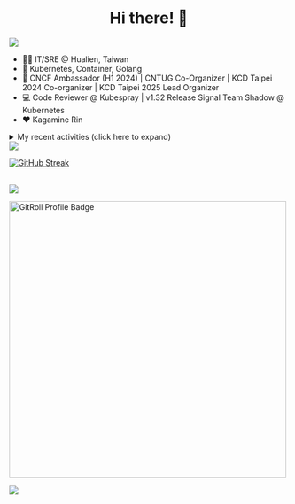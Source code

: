 <div align="center">
  <h1>Hi there! 👋</h1>
</div>

![](https://komarev.com/ghpvc/?username=tico88612&color=brightgreen&style=for-the-badge)

- 🧑‍💻 IT/SRE @ Hualien, Taiwan
- 🐳 Kubernetes, Container, Golang
- 🤝 CNCF Ambassador (H1 2024) | CNTUG Co-Organizer | KCD Taipei 2024 Co-organizer | KCD Taipei 2025 Lead Organizer
- 💻 Code Reviewer @ Kubespray | v1.32 Release Signal Team Shadow @ Kubernetes
- ❤️ Kagamine Rin

<details>
  <summary>My recent activities (click here to expand)</summary>

  #### 👷 Check out what I'm currently working on
  
  - [cloud-native-taiwan/Infra-Labs-Docs](https://github.com/cloud-native-taiwan/Infra-Labs-Docs) - Documentation for Cloud Native Taiwan Infra Labs (1 day ago)
  - [cncf/people](https://github.com/cncf/people) - Stores the data that will populate the various people listings on cncf.io (1 week ago)
  - [kubernetes-sigs/kubespray](https://github.com/kubernetes-sigs/kubespray) - Deploy a Production Ready Kubernetes Cluster (1 week ago)
  - [coredns/deployment](https://github.com/coredns/deployment) - Scripts, utilities, and examples for deploying CoreDNS. (1 month ago)
  - [cncf/k8s-conformance](https://github.com/cncf/k8s-conformance) - 🧪CNCF K8s Conformance Working Group (3 months ago)
  - [kubernetes/test-infra](https://github.com/kubernetes/test-infra) - Test infrastructure for the Kubernetes project. (4 months ago)
  - [cloud-native-taiwan/coscup-2024-workshop](https://github.com/cloud-native-taiwan/coscup-2024-workshop) - COSCUP 2024 IaC workshop files (4 months ago)
  - [HunterPie/localization](https://github.com/HunterPie/localization) - Localization repository for HunterPie&#39;s client (5 months ago)
  - [cloud-native-taiwan/status-infra-labs](https://github.com/cloud-native-taiwan/status-infra-labs) -  (5 months ago)
  - [longhorn/website](https://github.com/longhorn/website) - https://longhorn.io/ (5 months ago)

  #### 🌱 My latest projects
  
  - [tico88612/blog-comments](https://github.com/tico88612/blog-comments) - 
  - [tico88612/get-real-ip](https://github.com/tico88612/get-real-ip) - 
  - [tico88612/podman-monitor-workshop](https://github.com/tico88612/podman-monitor-workshop) - 
  - [tico88612/cicd-hexo-blog-pages](https://github.com/tico88612/cicd-hexo-blog-pages) - 以 Hexo Blog 撰寫 CI/CD Pipeline 網頁
  - [tico88612/cicd-hexo-blog-template](https://github.com/tico88612/cicd-hexo-blog-template) - 以 Hexo Blog 撰寫 CI/CD Pipeline 模板
  - [tico88612/butter-toast-cup-2023](https://github.com/tico88612/butter-toast-cup-2023) - 奶油吐司杯 2023 分數計算機
  - [tico88612/cms-docker](https://github.com/tico88612/cms-docker) - Contest Management System v1.5.dev0 Docker Version
  - [tico88612/network-security-final](https://github.com/tico88612/network-security-final) - 
  - [tico88612/docker-init.engineer](https://github.com/tico88612/docker-init.engineer) - 純靠北工程師 Docker 架設版
  - [tico88612/kantai-teachme.tw](https://github.com/tico88612/kantai-teachme.tw) - 

  #### 🔭 Latest releases I've contributed to
  
  - [metallb/metallb](https://github.com/metallb/metallb) ([v0.14.9](https://github.com/metallb/metallb/releases/tag/v0.14.9), 1 day ago) - A network load-balancer implementation for Kubernetes using standard routing protocols
  - [backstage/backstage](https://github.com/backstage/backstage) ([v1.34.0](https://github.com/backstage/backstage/releases/tag/v1.34.0), 1 day ago) - Backstage is an open framework for building developer portals
  - [metal3-io/ip-address-manager](https://github.com/metal3-io/ip-address-manager) ([v1.9.0](https://github.com/metal3-io/ip-address-manager/releases/tag/v1.9.0), 1 day ago) - IP address Manager for Cluster API Provider Metal3
  - [meshery/meshery](https://github.com/meshery/meshery) ([v0.7.170](https://github.com/meshery/meshery/releases/tag/v0.7.170), 2 days ago) - Meshery, the cloud native manager
  - [kubearmor/kubearmor-client](https://github.com/kubearmor/kubearmor-client) ([v1.3.0](https://github.com/kubearmor/kubearmor-client/releases/tag/v1.3.0), 5 days ago) - KubeArmor cli tool aka kArmor :robot:
  - [kubernetes/website](https://github.com/kubernetes/website) ([snapshot-initial-v1.32](https://github.com/kubernetes/website/releases/tag/snapshot-initial-v1.32), 1 week ago) - Kubernetes website and documentation repo: 
  - [HunterPie/localization](https://github.com/HunterPie/localization) ([1.0.34](https://github.com/HunterPie/localization/releases/tag/1.0.34), 1 week ago) - Localization repository for HunterPie&#39;s client
  - [jaegertracing/jaeger](https://github.com/jaegertracing/jaeger) ([v1.64.0](https://github.com/jaegertracing/jaeger/releases/tag/v1.64.0), 1 week ago) - CNCF Jaeger, a Distributed Tracing Platform
  - [jaegertracing/jaeger-ui](https://github.com/jaegertracing/jaeger-ui) ([v1.64.0](https://github.com/jaegertracing/jaeger-ui/releases/tag/v1.64.0), 1 week ago) - Web UI for Jaeger
  - [metal3-io/cluster-api-provider-metal3](https://github.com/metal3-io/cluster-api-provider-metal3) ([v1.9.0-beta.0](https://github.com/metal3-io/cluster-api-provider-metal3/releases/tag/v1.9.0-beta.0), 2 weeks ago) - Metal³ integration with https://github.com/kubernetes-sigs/cluster-api

  #### 🔨 My recent Pull Requests
  
  - [Add ChengHao&#39;s bluesky account](https://github.com/cncf/people/pull/743) on [cncf/people](https://github.com/cncf/people) (1 week ago)
  - [Fix sample inventory kube_version to 1.31.3](https://github.com/kubernetes-sigs/kubespray/pull/11767) on [kubernetes-sigs/kubespray](https://github.com/kubernetes-sigs/kubespray) (2 weeks ago)
  - [Refactor Gateway API installation process and bump Gateway API v1.2.1](https://github.com/kubernetes-sigs/kubespray/pull/11763) on [kubernetes-sigs/kubespray](https://github.com/kubernetes-sigs/kubespray) (2 weeks ago)
  - [Bump: OpenStack Cloud Controller Manager to v1.31.1](https://github.com/kubernetes-sigs/kubespray/pull/11738) on [kubernetes-sigs/kubespray](https://github.com/kubernetes-sigs/kubespray) (3 weeks ago)
  - [Bump: Kubernetes default version v1.31.3](https://github.com/kubernetes-sigs/kubespray/pull/11737) on [kubernetes-sigs/kubespray](https://github.com/kubernetes-sigs/kubespray) (3 weeks ago)
  - [Bump: Docusaurus 3.6 &amp; Node 20](https://github.com/cloud-native-taiwan/Infra-Labs-Docs/pull/72) on [cloud-native-taiwan/Infra-Labs-Docs](https://github.com/cloud-native-taiwan/Infra-Labs-Docs) (3 weeks ago)
  - [Bump: pause container upgrade to 3.10](https://github.com/kubernetes-sigs/kubespray/pull/11695) on [kubernetes-sigs/kubespray](https://github.com/kubernetes-sigs/kubespray) (1 month ago)
  - [Feat: kubeadm v1beta4 support](https://github.com/kubernetes-sigs/kubespray/pull/11674) on [kubernetes-sigs/kubespray](https://github.com/kubernetes-sigs/kubespray) (1 month ago)
  - [[cert-manager] upgrade to v1.15.3](https://github.com/kubernetes-sigs/kubespray/pull/11668) on [kubernetes-sigs/kubespray](https://github.com/kubernetes-sigs/kubespray) (1 month ago)
  - [Fix `debian11-custom-cni` failing test &amp; upgrade `debian12-custom-cni-helm` chart version](https://github.com/kubernetes-sigs/kubespray/pull/11654) on [kubernetes-sigs/kubespray](https://github.com/kubernetes-sigs/kubespray) (1 month ago)

  #### ⭐ Recent Stars
  
  - [inspektor-gadget/inspektor-gadget](https://github.com/inspektor-gadget/inspektor-gadget) - Inspektor Gadget is a set of tools and framework for data collection and system inspection on Kubernetes clusters and Linux hosts using eBPF (1 month ago)
  - [charmbracelet/vhs](https://github.com/charmbracelet/vhs) - Your CLI home video recorder 📼 (1 month ago)
  - [knabben/stalker](https://github.com/knabben/stalker) - Stalk and Hunt Flake Testgrid Jobs  (1 month ago)
  - [ljcucc/mobai-alei](https://github.com/ljcucc/mobai-alei) - 膜拜阿雷的信眾有福了！現在到 mobai-alei.ljcu.cc 就可以產生膜拜貼圖！ (3 months ago)
  - [aome510/spotify-player](https://github.com/aome510/spotify-player) - A Spotify player in the terminal with full feature parity (4 months ago)
  - [nalexn/clean-architecture-swiftui](https://github.com/nalexn/clean-architecture-swiftui) - SwiftUI sample app using Clean Architecture. Examples of working with SwiftData persistence, networking, dependency injection, unit testing, and more. (5 months ago)
  - [bpg/terraform-provider-proxmox](https://github.com/bpg/terraform-provider-proxmox) - Terraform / OpenTofu Provider for Proxmox VE (5 months ago)
  - [kubernetes/enhancements](https://github.com/kubernetes/enhancements) - Enhancements tracking repo for Kubernetes (7 months ago)
  - [kubernetes-sigs/kubespray](https://github.com/kubernetes-sigs/kubespray) - Deploy a Production Ready Kubernetes Cluster (1 year ago)
  - [fduran/sadservers](https://github.com/fduran/sadservers) - SadServers: Linux &amp; DevOps Troubleshooting Scenarios SaaS (1 year ago)

  #### 👯 Check out some of my recent followers
  
  - [cameronraysmith](https://github.com/cameronraysmith)
  - [BlueBoy247](https://github.com/BlueBoy247)
  - [Charles-Chrismann](https://github.com/Charles-Chrismann)
  - [hu8813](https://github.com/hu8813)
  - [wolf-yuan-6115](https://github.com/wolf-yuan-6115)
</details>

<img src="https://github-readme-stats.vercel.app/api?username=tico88612&hide_title=true&count_private=true&show_icons=true" />

<br>

<a href="https://git.io/streak-stats"><img src="https://streak-stats.demolab.com?user=tico88612&theme=one-dark-pro" alt="GitHub Streak" /></a>

<br>

<img src="https://github-profile-trophy.vercel.app/?username=tico88612&theme=flat&no-frame=true&theme=onedark&margin-w=15&column=4" />

<be>

<a href="https://gitroll.io/profile/u0ufMd0HHwCUrp6xGFYIqjIkupi83" target="_blank"><img width=500px src="https://gitroll.io/api/badges/profiles/v1/u0ufMd0HHwCUrp6xGFYIqjIkupi83" alt="GitRoll Profile Badge"/></a>


![](https://hit.yhype.me/github/profile?user_id=17496418)
